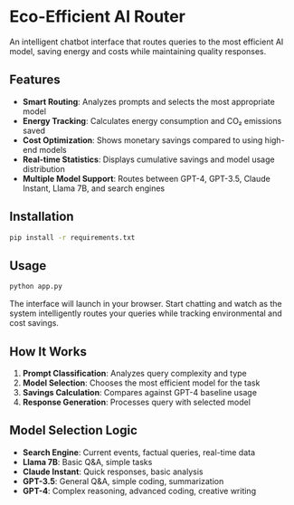 # Eco-Efficient AI Router

An intelligent chatbot interface that routes queries to the most efficient AI model, saving energy and costs while maintaining quality responses.

## Features

- **Smart Routing**: Analyzes prompts and selects the most appropriate model
- **Energy Tracking**: Calculates energy consumption and CO₂ emissions saved
- **Cost Optimization**: Shows monetary savings compared to using high-end models
- **Real-time Statistics**: Displays cumulative savings and model usage distribution
- **Multiple Model Support**: Routes between GPT-4, GPT-3.5, Claude Instant, Llama 7B, and search engines

## Installation

```bash
pip install -r requirements.txt
```

## Usage

```bash
python app.py
```

The interface will launch in your browser. Start chatting and watch as the system intelligently routes your queries while tracking environmental and cost savings.

## How It Works

1. **Prompt Classification**: Analyzes query complexity and type
2. **Model Selection**: Chooses the most efficient model for the task
3. **Savings Calculation**: Compares against GPT-4 baseline usage
4. **Response Generation**: Processes query with selected model

## Model Selection Logic

- **Search Engine**: Current events, factual queries, real-time data
- **Llama 7B**: Basic Q&A, simple tasks
- **Claude Instant**: Quick responses, basic analysis
- **GPT-3.5**: General Q&A, simple coding, summarization
- **GPT-4**: Complex reasoning, advanced coding, creative writing